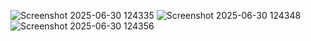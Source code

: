 ![Screenshot 2025-06-30 124335](https://github.com/user-attachments/assets/151e3e77-5199-4975-86de-978fd3c927d0)
![Screenshot 2025-06-30 124348](https://github.com/user-attachments/assets/2329abb9-a626-40c7-a798-33178a04bc4b)
![Screenshot 2025-06-30 124356](https://github.com/user-attachments/assets/c9858873-0224-4e53-8a3c-eaf38fbd306c)

